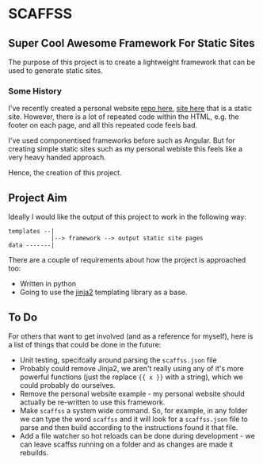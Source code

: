 # SCAFFSS

## Super Cool Awesome Framework For Static Sites

The purpose of this project is to create a lightweight framework that can be used to generate static sites.

### Some History

I've recently created a personal website [repo here](https://github.com/twarsop/personal-website), [site here](http://tomwarsop.com/) that is a static site. However, there is a lot of repeated code within the HTML, e.g. the footer on each page, and all this repeated code feels bad.

I've used componentised frameworks before such as Angular. But for creating simple static sites such as my personal webiste this feels like a very heavy handed approach.

Hence, the creation of this project.

## Project Aim

Ideally I would like the output of this project to work in the following way:

```
templates --|
            |--> framework --> output static site pages
data -------|
```

There are a couple of requirements about how the project is approached too:
- Written in python
- Going to use the [jinja2](https://pypi.org/project/Jinja2/) templating library as a base.

## To Do

For others that want to get involved (and as a reference for myself), here is a list of things that could be done in the future:
- Unit testing, specifcally around parsing the `scaffss.json` file
- Probably could remove Jinja2, we aren't really using any of it's more powerful functions (just the replace `{{ x }}` with a string), which we could probably do ourselves.
- Remove the personal website example - my personal website should actually be re-written to use this framework.
- Make `scaffss` a system wide command. So, for example, in any folder we can type the word `scaffss` and it will look for a `scaffss.json` file to parse and then build according to the instructions found it that file.
- Add a file watcher so hot reloads can be done during development - we can leave scaffss running on a folder and as changes are made it rebuilds.
```
